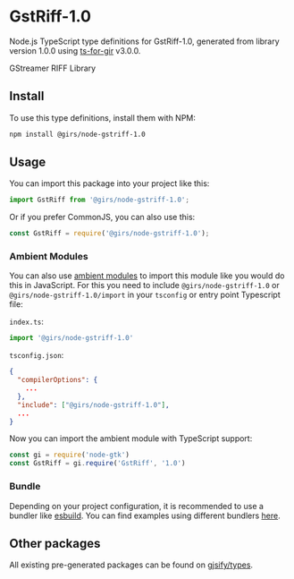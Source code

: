 
# GstRiff-1.0

Node.js TypeScript type definitions for GstRiff-1.0, generated from library version 1.0.0 using [ts-for-gir](https://github.com/gjsify/ts-for-gir) v3.0.0.

GStreamer RIFF Library

## Install

To use this type definitions, install them with NPM:
```bash
npm install @girs/node-gstriff-1.0
```

## Usage

You can import this package into your project like this:
```ts
import GstRiff from '@girs/node-gstriff-1.0';
```

Or if you prefer CommonJS, you can also use this:
```ts
const GstRiff = require('@girs/node-gstriff-1.0');
```

### Ambient Modules

You can also use [ambient modules](https://github.com/gjsify/ts-for-gir/tree/main/packages/cli#ambient-modules) to import this module like you would do this in JavaScript.
For this you need to include `@girs/node-gstriff-1.0` or `@girs/node-gstriff-1.0/import` in your `tsconfig` or entry point Typescript file:

`index.ts`:
```ts
import '@girs/node-gstriff-1.0'
```

`tsconfig.json`:
```json
{
  "compilerOptions": {
    ...
  },
  "include": ["@girs/node-gstriff-1.0"],
  ...
}
```

Now you can import the ambient module with TypeScript support: 

```ts
const gi = require('node-gtk')
const GstRiff = gi.require('GstRiff', '1.0')
```


### Bundle

Depending on your project configuration, it is recommended to use a bundler like [esbuild](https://esbuild.github.io/). You can find examples using different bundlers [here](https://github.com/gjsify/ts-for-gir/tree/main/examples).

## Other packages

All existing pre-generated packages can be found on [gjsify/types](https://github.com/gjsify/types).

